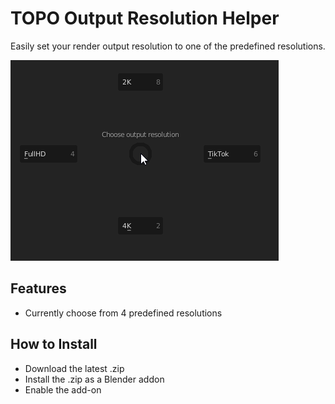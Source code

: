 # TOPO Output Resolution Helper

Easily set your render output resolution to one of the predefined resolutions.

![Pie menu preview](images/ChooseOutputResolution_piemenu.png)

## Features

* Currently choose from 4 predefined resolutions


## How to Install

* Download the latest .zip
* Install the .zip as a Blender addon
* Enable the add-on
